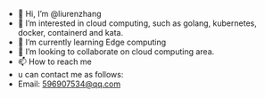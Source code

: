 - 👋 Hi, I’m @liurenzhang
- 👀 I’m interested in cloud computing, such as golang, kubernetes, docker, containerd and kata. 
- 🌱 I’m currently learning Edge computing
- 💞️ I’m looking to collaborate on cloud computing area.
- 📫 How to reach me
- u can contact me as follows:
- Email: 596907534@qq.com

<!---
liurenzhang/liurenzhang is a ✨ special ✨ repository because its `README.md` (this file) appears on your GitHub profile.
You can click the Preview link to take a look at your changes.
--->

